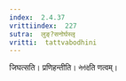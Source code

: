 ```yaml
---
index:  2.4.37
vrittiindex:  227
sutra:  लुङ्?सनोर्घस्लृ
vritti:  tattvabodhini 
---
```


जिघत्सति। प्रणिहन्तीति। `नेर्गदे`ति णत्वम्।

